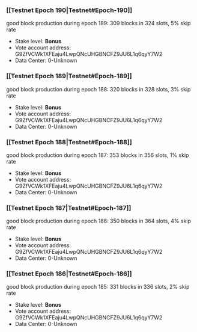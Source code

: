 ### [[Testnet Epoch 190|Testnet#Epoch-190]]
good block production during epoch 189: 309 blocks in 324 slots, 5% skip rate
* Stake level: **Bonus** 
* Vote account address: G9ZfVCWk1XFEaju4LwpQNcUHGBNCFZ9JU6L1q6qyY7W2
* Data Center: 0-Unknown
### [[Testnet Epoch 189|Testnet#Epoch-189]]
good block production during epoch 188: 320 blocks in 328 slots, 3% skip rate
* Stake level: **Bonus** 
* Vote account address: G9ZfVCWk1XFEaju4LwpQNcUHGBNCFZ9JU6L1q6qyY7W2
* Data Center: 0-Unknown
### [[Testnet Epoch 188|Testnet#Epoch-188]]
good block production during epoch 187: 353 blocks in 356 slots, 1% skip rate
* Stake level: **Bonus** 
* Vote account address: G9ZfVCWk1XFEaju4LwpQNcUHGBNCFZ9JU6L1q6qyY7W2
* Data Center: 0-Unknown
### [[Testnet Epoch 187|Testnet#Epoch-187]]
good block production during epoch 186: 350 blocks in 364 slots, 4% skip rate
* Stake level: **Bonus** 
* Vote account address: G9ZfVCWk1XFEaju4LwpQNcUHGBNCFZ9JU6L1q6qyY7W2
* Data Center: 0-Unknown
### [[Testnet Epoch 186|Testnet#Epoch-186]]
good block production during epoch 185: 331 blocks in 336 slots, 2% skip rate
* Stake level: **Bonus** 
* Vote account address: G9ZfVCWk1XFEaju4LwpQNcUHGBNCFZ9JU6L1q6qyY7W2
* Data Center: 0-Unknown